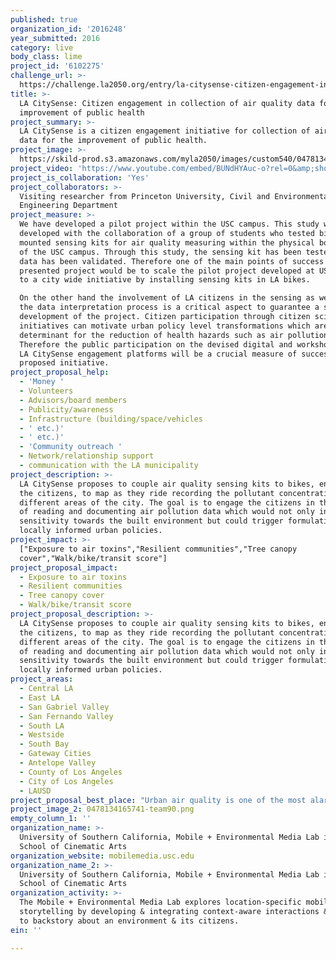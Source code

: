 ```yaml
---
published: true
organization_id: '2016248'
year_submitted: 2016
category: live
body_class: lime
project_id: '6102275'
challenge_url: >-
  https://challenge.la2050.org/entry/la-citysense-citizen-engagement-in-collection-of-air-quality-data-for-improvement-of-public-health
title: >-
  LA CitySense: Citizen engagement in collection of air quality data for
  improvement of public health
project_summary: >-
  LA CitySense is a citizen engagement initiative for collection of air quality
  data for the improvement of public health.
project_image: >-
  https://skild-prod.s3.amazonaws.com/myla2050/images/custom540/0478134165741-team90.png
project_video: 'https://www.youtube.com/embed/BUNdHYAuc-o?rel=0&amp;showinfo=0'
project_is_collaboration: 'Yes'
project_collaborators: >-
  Visiting researcher from Princeton University, Civil and Environmental
  Engineering Department
project_measure: >-
  We have developed a pilot project within the USC campus. This study was
  developed with the collaboration of a group of students who tested bike
  mounted sensing kits for air quality measuring within the physical boundaries
  of the USC campus. Through this study, the sensing kit has been tested and the
  data has been validated. Therefore one of the main points of success for the
  presented project would be to scale the pilot project developed at USC campus
  to a city wide initiative by installing sensing kits in LA bikes. 

  On the other hand the involvement of LA citizens in the sensing as well as in
  the data interpretation process is a critical aspect to guarantee a successful
  development of the project. Citizen participation through citizen science
  initiatives can motivate urban policy level transformations which are
  determinant for the reduction of health hazards such as air pollution.
  Therefore the public participation on the devised digital and workshop based
  LA CitySense engagement platforms will be a crucial measure of success of the
  proposed initiative.
project_proposal_help:
  - 'Money '
  - Volunteers
  - Advisors/board members
  - Publicity/awareness
  - Infrastructure (building/space/vehicles
  - ' etc.)'
  - ' etc.)'
  - 'Community outreach '
  - Network/relationship support
  - communication with the LA municipality
project_description: >-
  LA CitySense proposes to couple air quality sensing kits to bikes, enabling
  the citizens, to map as they ride recording the pollutant concentration in
  different areas of the city. The goal is to engage the citizens in the process
  of reading and documenting air pollution data which would not only increase
  sensitivity towards the built environment but could trigger formulation of
  locally informed urban policies.
project_impact: >-
  ["Exposure to air toxins","Resilient communities","Tree canopy
  cover","Walk/bike/transit score"]
project_proposal_impact:
  - Exposure to air toxins
  - Resilient communities
  - Tree canopy cover
  - Walk/bike/transit score
project_proposal_description: >-
  LA CitySense proposes to couple air quality sensing kits to bikes, enabling
  the citizens, to map as they ride recording the pollutant concentration in
  different areas of the city. The goal is to engage the citizens in the process
  of reading and documenting air pollution data which would not only increase
  sensitivity towards the built environment but could trigger formulation of
  locally informed urban policies.
project_areas:
  - Central LA
  - East LA
  - San Gabriel Valley
  - San Fernando Valley
  - South LA
  - Westside
  - South Bay
  - Gateway Cities
  - Antelope Valley
  - County of Los Angeles
  - City of Los Angeles
  - LAUSD
project_proposal_best_place: "Urban air quality is one of the most alarming problems of contemporary cities. The World Health Organization reported that “in 2012, around 7 million people died – one in eight of the total global deaths – as a result of air pollution. This finding confirms that air pollution is now the world’s largest single environmental health risk” (WHO 2014). It is well known that air quality is primarily an urban problem. Therefore strategies to improve air quality in cities would introduce tremendous health and comfort benefits for their citizens. \nGiven the high reliance on the private vehicle, LA is one of the most polluted urban enclaves in the US. In this context, and with our increasing awareness of the negative effect air pollution can play in human health, initiatives that contribute to the improvement of air quality in the city of LA are paramount. \nWith the ambition to increase social and improve the air quality of the city of LA, the proposal has two main focuses:\na)\tUrban sensing through the involvement of LA citizens in the sensing process of the air quality data of the city:\n The current data available from governmental weather stations is insufficient to understand the air quality conditions we are exposed to in our daily routines. A higher spatial resolution mapping of the environmental data is necessary to rationalize the air quality variability across the city and be able to understand the air quality we are subject to as well as the possible implications it may have  in our health. The advantage of crowd sourced air quality data acquisition resides precisely in its capacity to increase the spatial resolution through an affordable technical approach. Furthermore it also takes advantage of the LA Bike municipality project which seeks to promote the use of bicycles to reduce the vehicular emissions to the atmosphere. The sensing kits will be attached to the LA bikes to perform crowd-sourced mobile sensing. Through this approach, the spatial resolution of the recordings will be further increased, enabling the acquisition of a city wide air quality data.\nb)\tData sharing for urban action and the establishment of urban policies:\nThe data collected by all active bikers, will be shared with LA citizens to spread the air quality awareness through a city wide open platform. The management of the sensing kits as well as the rationalization of the results will be shared through citizen workshops and through discussion forums in public databases. Therefore the collected data will not only serve for scientific research but will also motivate city wide public awareness platforms to discuss the air quality conditions of the city. Mobile applications and web-based interfaces are also being developed to enable a real time visualization of the collected data. \nThe goal is to engage the citizens in the process of reading and documenting air pollution data and increase sensitivity towards the built environment."
project_image_2: 0478134165741-team90.png
empty_column_1: ''
organization_name: >-
  University of Southern California, Mobile + Environmental Media Lab in the
  School of Cinematic Arts
organization_website: mobilemedia.usc.edu
organization_name_2: >-
  University of Southern California, Mobile + Environmental Media Lab in the
  School of Cinematic Arts
organization_activity: >-
  The Mobile + Environmental Media Lab explores location-specific mobile
  storytelling by developing & integrating context-aware interactions & access
  to backstory about an environment & its citizens.
ein: ''

---
```


